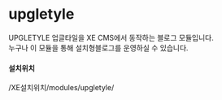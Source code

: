 upgletyle
=========

<p>
UPGLETYLE 업글타일을 XE CMS에서 동작하는 블로그 모듈입니다.<br />
누구나 이 모듈을 통해 설치형블로그를 운영하실 수 있습니다.
</p>

<p>
<h4>설치위치</h4>
/XE설치위치/modules/upgletyle/
</p>
